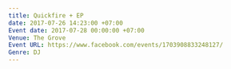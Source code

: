 ```yaml
---
title: Quickfire + EP
date: 2017-07-26 14:23:00 +07:00
Event date: 2017-07-28 00:00:00 +07:00
Venue: The Grove
Event URL: https://www.facebook.com/events/1703908833248127/
Genre: DJ
---
```


